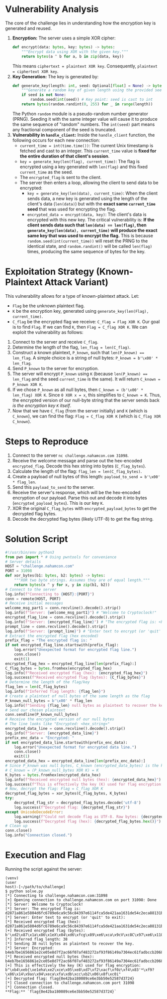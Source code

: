 # Vulnerability Analysis
The core of the challenge lies in understanding how the encryption key is generated and reused.
1.  **Encryption:**
    The server uses a simple XOR cipher:
    ```python
    def encrypt(data: bytes, key: bytes) -> bytes:
        """Encrypt data using XOR with the given key."""
        return bytes(a ^ b for a, b in zip(data, key))
    ```
    This means `ciphertext = plaintext XOR key`. Consequently, `plaintext = ciphertext XOR key`.
2.  **Key Generation:**
    The key is generated by:
    ```python
    def generate_key(length: int, seed: Optional[float] = None) -> bytes:
        """Generate a random key of given length using the provided seed."""
        if seed is not None:
            random.seed(int(seed)) # Key point: seed is cast to int
        return bytes(random.randint(0, 255) for _ in range(length))
    ```
    The Python `random` module is a pseudo-random number generator (PRNG). Seeding it with the same integer value will cause it to produce the same sequence of "random" numbers. The `int(seed)` part means any fractional component of the seed is truncated.
3.  **Vulnerability in `handle_client`:**
    Inside the `handle_client` function, the following occurs for each new connection:
    *   `current_time = int(time.time())`: The current Unix timestamp is fetched and cast to an integer. This `current_time` value is **fixed for the entire duration of that client's session**.
    *   `key = generate_key(len(flag), current_time)`: The flag is encrypted using a key generated with `len(flag)` and this fixed `current_time` as the seed.
    *   The `encrypted_flag` is sent to the client.
    *   The server then enters a loop, allowing the client to send data to be encrypted:
        *   `key = generate_key(len(data), current_time)`: When the client sends data, a new key is generated using the length of the client's data (`len(data)`) but with the **exact same `current_time` seed** that was used for encrypting the flag.
        *   `encrypted_data = encrypt(data, key)`: The client's data is encrypted with this new key.
    The critical vulnerability is: **If the client sends data such that `len(data) == len(flag)`, then `generate_key(len(data), current_time)` will produce the exact same key that was used to encrypt the flag.** This is because `random.seed(int(current_time))` will reset the PRNG to the identical state, and `random.randint()` will be called `len(flag)` times, producing the same sequence of bytes for the key.

# Exploitation Strategy (Known-Plaintext Attack Variant)
This vulnerability allows for a type of known-plaintext attack.
Let:
*   `Flag` be the unknown plaintext flag.
*   `K` be the encryption key, generated using `generate_key(len(Flag), current_time)`.
*   `C_flag` be the encrypted flag we receive: `C_flag = Flag XOR K`.
Our goal is to find `Flag`. If we can find `K`, then `Flag = C_flag XOR K`.
We can exploit the vulnerability as follows:
1.  Connect to the server and receive `C_flag`.
2.  Determine the length of the flag, `len_flag = len(C_flag)`.
3.  Construct a known plaintext, `P_known`, such that `len(P_known) == len_flag`. A simple choice is a string of null bytes: `P_known = b'\x00' * len_flag`.
4.  Send `P_known` to the server for encryption.
5.  The server will encrypt `P_known` using `K` (because `len(P_known) == len_flag` and the seed `current_time` is the same). It will return `C_known = P_known XOR K`.
6.  If we chose `P_known` as all null bytes, then `C_known = (b'\x00' * len_flag) XOR K`. Since `0 XOR x = x`, this simplifies to `C_known = K`.
    Thus, the encrypted version of our null-byte string that the server sends back *is the encryption key `K` itself*.
7.  Now that we have `C_flag` (from the server initially) and `K` (which is `C_known`), we can find the flag:
    `Flag = C_flag XOR K` (which is `C_flag XOR C_known`).

# Steps to Reproduce
1.  Connect to the server `nc challenge.nahamcon.com 31098`.
2.  Receive the welcome message and parse out the hex-encoded `encrypted_flag`. Decode this hex string into bytes (`C_flag_bytes`).
3.  Calculate the length of the flag: `flag_len = len(C_flag_bytes)`.
4.  Create a payload of null bytes of this length: `payload_to_send = b'\x00' * flag_len`.
5.  Send this `payload_to_send` to the server.
6.  Receive the server's response, which will be the hex-encoded encryption of our payload. Parse this out and decode it into bytes (`encrypted_payload_bytes`). This is our key `K`.
7.  XOR the original `C_flag_bytes` with `encrypted_payload_bytes` to get the decrypted flag bytes.
8.  Decode the decrypted flag bytes (likely UTF-8) to get the flag string.

# Solution Script
```python
#!/usr/bin/env python3
from pwn import * # Using pwntools for convenience
# Server details
HOST = "challenge.nahamcon.com"
PORT = 31098
def xor_bytes(b1: bytes, b2: bytes) -> bytes:
    """XOR two byte strings. Assumes they are of equal length."""
    return bytes(x ^ y for x, y in zip(b1, b2))
# Connect to the server
log.info(f"Connecting to {HOST}:{PORT}")
conn = remote(HOST, PORT)
# Receive initial messages
welcome_msg_part1 = conn.recvline().decode().strip()
log.info(f"Server: {welcome_msg_part1}") # "Welcome to Cryptoclock!"
encrypted_flag_line = conn.recvline().decode().strip()
log.info(f"Server: {encrypted_flag_line}") # "The encrypted flag is: <hex_string>"
prompt_line = conn.recvline().decode().strip()
log.info(f"Server: {prompt_line}") # "Enter text to encrypt (or 'quit' to exit):"
# Extract the encrypted flag (hex encoded)
prefix_flag = "The encrypted flag is: "
if not encrypted_flag_line.startswith(prefix_flag):
    log.error("Unexpected format for encrypted flag line.")
    conn.close()
    exit(1)
encrypted_flag_hex = encrypted_flag_line[len(prefix_flag):]
C_flag_bytes = bytes.fromhex(encrypted_flag_hex)
log.info(f"Received encrypted flag (hex): {encrypted_flag_hex}")
log.success(f"Received encrypted flag (bytes): {C_flag_bytes}")
# Determine the length of the flag/key
flag_len = len(C_flag_bytes)
log.info(f"Inferred flag length: {flag_len}")
# Create a plaintext of null bytes of the same length as the flag
P_known_null_bytes = b'\x00' * flag_len
log.info(f"Sending {flag_len} null bytes as plaintext to recover the key.")
# Send our chosen plaintext
conn.sendline(P_known_null_bytes)
# Receive the encrypted version of our null bytes
# The line looks like "Encrypted: <hex_string>"
encrypted_data_line = conn.recvline().decode().strip()
log.info(f"Server: {encrypted_data_line}")
prefix_enc_data = "Encrypted: "
if not encrypted_data_line.startswith(prefix_enc_data):
    log.error("Unexpected format for encrypted data line.")
    conn.close()
    exit(1)
encrypted_data_hex = encrypted_data_line[len(prefix_enc_data):]
# Since P_known was null bytes, C_known (encrypted_data_bytes) is the key K.
# C_known = (P_known_null_bytes XOR K) = K
K_bytes = bytes.fromhex(encrypted_data_hex)
log.info(f"Received encrypted null bytes (hex): {encrypted_data_hex}")
log.success(f"This is effectively the key (K) used for flag encryption: {K_bytes}")
# Now, decrypt the flag: Flag = C_flag XOR K
decrypted_flag_bytes = xor_bytes(C_flag_bytes, K_bytes)
try:
    decrypted_flag_str = decrypted_flag_bytes.decode('utf-8')
    log.success(f"Decrypted flag: {decrypted_flag_str}")
except UnicodeDecodeError:
    log.warning(f"Could not decode flag as UTF-8. Raw bytes: {decrypted_flag_bytes}")
    log.success(f"Decrypted flag (hex): {decrypted_flag_bytes.hex()}")
# Clean up
conn.close()
log.info("Connection closed.")
```

# Execution and Flag
Running the script against the server:

```
(venv)
(user
host)-[~/path/to/challenge]
$ python solve.py
[*] Connecting to challenge.nahamcon.com:31098
[+] Opening connection to challenge.nahamcon.com on port 31098: Done
[*] Server: Welcome to Cryptoclock!
[*] Server: The encrypted flag is: d2871a861e5804d6fc6789e6ca9c56c84397e6114fca5de421aa1631de54c2eca88131bdf414
[*] Server: Enter text to encrypt (or 'quit' to exit):
[*] Received encrypted flag (hex): d2871a861e5804d6fc6789e6ca9c56c84397e6114fca5de421aa1631de54c2eca88131bdf414
[+] Received encrypted flag (bytes): b'\xd2\x87\x1a\x86\x1eX\x04\xd6\xfcg\x89\xe6\xca\x9cV\xc8C\x97\xe6\x11O\xca]\xe4!\xaa\x161\xdeT\xc2\xec\xa8\x811\xbd\xf4\x14'
[*] Inferred flag length: 38
[*] Sending 38 null bytes as plaintext to recover the key.
[*] Server: Encrypted: b4eb7be1656861e2ce05e8d7f2ac66f07af483272af93f86149a7304ec61fadbccb2068fc069
[*] Received encrypted null bytes (hex): b4eb7be1656861e2ce05e8d7f2ac66f07af483272af93f86149a7304ec61fadbccb2068fc069
[+] This is effectively the key (K) used for flag encryption: b"\xb4\xeb{\xe1eha\xe2\xce\x05\xe8\xd7\xf2\xacf\xf0z\xf4\x83'*\xf9?\x86\x14\x9as\x04\xeca\xfa\xdb\xcc\xb2\x06\x8f\xc0i"
[+] Decrypted flag: flag{0e42ba180089ce6e3bb50e52587d3724}
[*] Closed connection to challenge.nahamcon.com port 31098
[*] Connection closed.
**Flag:** `flag{0e42ba180089ce6e3bb50e52587d3724}`
